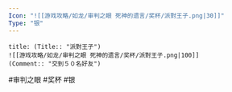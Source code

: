 ```yaml
---
Icon: "![[游戏攻略/如龙/审判之眼 死神的遗言/奖杯/派對王子.png|30]]"
Type: "银"
---
```

```ad-common-silver-trophy
title: (Title:: "派對王子")
![[游戏攻略/如龙/审判之眼 死神的遗言/奖杯/派對王子.png|100]]
(Comment:: "交到５０名好友")
```

#审判之眼 #奖杯 #银
